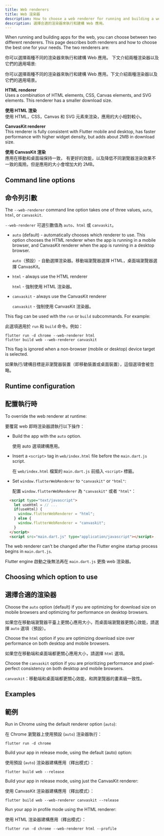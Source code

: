 ```yaml
---
title: Web renderers
title: Web 渲染器
description: How to choose a web renderer for running and building a web app.
description: 選擇合適的渲染器來執行和建構 Web 應用。
---
```


When running and building apps for the web, you can choose between two different
renderers. This page describes both renderers and how to choose the best one for
your needs. The two renderers are:

你可以選擇兩種不同的渲染器來執行和建構 Web 應用。
下文介紹兩種渲染器以及它們的適用場景:

你可以選擇兩種不同的渲染器來執行和建構 Web 應用。下文介紹兩種渲染器以及它們的適用場景。

**HTML renderer**
<br> Uses a combination of HTML elements, CSS, Canvas elements, and SVG elements.
This renderer has a smaller download size.

**使用 HTML 渲染**
<br> 使用 HTML，CSS，Canvas 和 SVG 元素來渲染，應用的大小相對較小。

**CanvasKit renderer**
<br> This renderer is fully consistent with Flutter mobile and desktop, has
  faster performance with higher widget density, but adds about 2MB in
  download size.

**使用 CanvasKit 渲染**
<br> 應用在移動和桌面端保持一致，
有更好的效能，以及降低不同瀏覽器渲染效果不一致的風險。但是應用的大小會增加大約 2MB。
  
## Command line options

## 命令列引數

The `--web-renderer` command line option takes one of three values, `auto`,
`html`, or `canvaskit`.

`--web-renderer` 可選引數值為 `auto`、`html` 或 `canvaskit`。

* `auto` (default) - automatically chooses which renderer to use. This option
  chooses the HTML renderer when the app is running in a mobile browser, and
  CanvasKit renderer when the app is running in a desktop browser.
  
  `auto`（預設）- 自動選擇渲染器。移動端瀏覽器選擇 HTML，桌面端瀏覽器選擇 CanvasKit。
  
* `html` - always use the HTML renderer

  `html` - 強制使用 HTML 渲染器。

* `canvaskit` - always use the CanvasKit renderer

  `canvaskit` - 強制使用 CanvasKit 渲染器。

This flag can be used with the `run` or `build` subcommands. For example:

此選項適用於 `run` 和 `build` 命令。例如：

```
flutter run -d chrome --web-renderer html
flutter build web --web-renderer canvaskit
```

This flag is ignored when a non-browser (mobile or desktop) device
target is selected.

如果執行/建構目標是非瀏覽器裝置（即移動裝置或桌面裝置），這個選項會被忽略。

## Runtime configuration

## 配置執行時

To override the web renderer at runtime:

要覆寫 web 即時渲染器請執行以下操作：

* Build the app with the `auto` option.

  使用 auto 選項建構應用。

* Insert a `<script>` tag  in `web/index.html` file before the `main.dart.js`
  script.
 
  在 `web/index.html` 檔案的 `main.dart.js` 前插入 `<script>` 標籤。

* Set `window.flutterWebRenderer` to `"canvaskit"` or `"html"`:

  配置 `window.flutterWebRenderer` 為 `"canvaskit"` 或者 `"html"`：

```html
  <script type="text/javascript">
    let useHtml = // ...
    if(useHtml) {
      window.flutterWebRenderer = "html";
    } else {
      window.flutterWebRenderer = "canvaskit";
    }
  </script>
  <script src="main.dart.js" type="application/javascript"></script>
```

The web renderer can't be changed after the Flutter engine startup process
begins in `main.dart.js`.

Flutter engine 啟動之後無法再在 `main.dart.js` 更換 web 渲染器。

## Choosing which option to use

## 選擇合適的渲染器

Choose the `auto` option (default) if you are optimizing for download size on
mobile browsers and optimizing for performance on desktop browsers.

如果您在移動端瀏覽器平臺上更關心應用大小，而桌面端瀏覽器更關心效能，請選擇 `auto` 選項（預設）。

Choose the `html` option if you are optimizing download size over performance on
both desktop and mobile browsers.

如果您在移動端和桌面端都更關心應用大小，請選擇 `html` 選項。

Choose the `canvaskit` option if you are prioritizing performance and
pixel-perfect consistency on both desktop and mobile browsers.

`canvaskit`：移動端和桌面端都更關心效能，和跨瀏覽器的畫素級一致性。

## Examples

## 範例

Run in Chrome using the default renderer option (`auto`):

在 Chrome 瀏覽器上使用預設 (`auto`) 渲染器執行：

```
flutter run -d chrome
```

Build your app in release mode, using the default (auto) option:

使用預設 (`auto`) 渲染器建構應用（釋出模式）：

```
flutter build web --release
```

Build your app in release mode, using just the CanvasKit renderer:

使用 CanvasKit 渲染器建構應用（釋出模式）：

```
flutter build web --web-renderer canvaskit --release
```

Run your app in profile mode using the HTML renderer:

使用 HTML 渲染器建構應用（釋出模式）：

```
flutter run -d chrome --web-renderer html --profile
```

[file an issue]: {{site.repo.flutter}}/issues/new?title=[web]:+%3Cdescribe+issue+here%3E&labels=%E2%98%B8+platform-web&body=Describe+your+issue+and+include+the+command+you%27re+running,+flutter_web%20version,+browser+version
